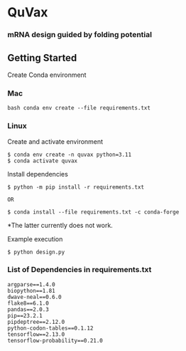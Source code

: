 # QuVax
### mRNA design guided by folding potential

## Getting Started

Create Conda environment

### Mac

```bash conda env create --file requirements.txt```

### Linux

Create and activate environment

```
$ conda env create -n quvax python=3.11
$ conda activate quvax
```

Install dependencies

```
$ python -m pip install -r requirements.txt

OR

$ conda install --file requirements.txt -c conda-forge
```

*The latter currently does not work.

Example execution

```$ python design.py```

### List of Dependencies in requirements.txt

```
argparse==1.4.0
biopython==1.81
dwave-neal==0.6.0
flake8==6.1.0
pandas==2.0.3
pip==23.2.1
pipdeptree==2.12.0
python-codon-tables==0.1.12
tensorflow==2.13.0
tensorflow-probability==0.21.0
```
